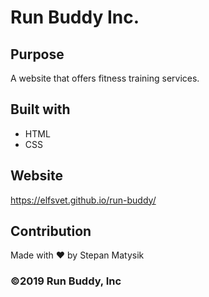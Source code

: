 # Run Buddy Inc.

## Purpose
A website that offers fitness training services.

## Built with
* HTML
* CSS

## Website
https://elfsvet.github.io/run-buddy/

## Contribution
Made with ❤ by Stepan Matysik

### ©️2019 Run Buddy, Inc 
